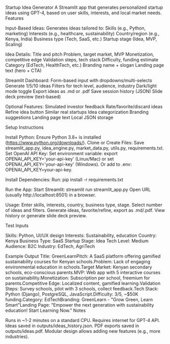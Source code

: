 Startup Idea Generator
A Streamlit app that generates personalized startup ideas using GPT-4, based on user skills, interests, and local market needs.
Features

Input-Based Ideas: Generates ideas tailored to:
Skills (e.g., Python, marketing)
Interests (e.g., healthcare, sustainability)
Country/region (e.g., Kenya, India)
Business type (Tech, SaaS, etc.)
Startup stage (Idea, MVP, Scaling)


Idea Details:
Title and pitch
Problem, target market, MVP
Monetization, competitive edge
Validation steps, tech stack
Difficulty, funding estimate
Category (EdTech, HealthTech, etc.)
Branding name + slogan
Landing page text (hero + CTA)


Streamlit Dashboard:
Form-based input with dropdowns/multi-selects
Generate 1/5/10 ideas
Filters for tech level, audience, industry
Dark/light mode toggle
Export ideas as .md or .pdf
Save session history (JSON)
Slide deck preview (text-based)


Optional Features:
Simulated investor feedback
Rate/favorite/discard ideas
Refine idea button
Similar real startups
Idea categorization
Branding suggestions
Landing page text
Local JSON storage



Setup Instructions

Install Python: Ensure Python 3.8+ is installed (https://www.python.org/downloads/).
Clone or Create Files: Save streamlit_app.py, idea_engine.py, market_data.py, utils.py, requirements.txt.
Set OpenAI API Key:
Set environment variable: export OPENAI_API_KEY='your-api-key' (Linux/Mac) or set OPENAI_API_KEY='your-api-key' (Windows).
Or add to .env: OPENAI_API_KEY=your-api-key.


Install Dependencies:
Run: pip install -r requirements.txt


Run the App:
Start Streamlit: streamlit run streamlit_app.py
Open URL (usually http://localhost:8501) in a browser.


Usage:
Enter skills, interests, country, business type, stage.
Select number of ideas and filters.
Generate ideas, favorite/refine, export as .md/.pdf.
View history or generate slide deck preview.



Test Inputs

Skills: Python, UI/UX design
Interests: Sustainability, education
Country: Kenya
Business Type: SaaS
Startup Stage: Idea
Tech Level: Medium
Audience: B2C
Industry: EdTech, AgriTech

Example Output
Title: GreenLearnPitch: A SaaS platform offering gamified sustainability courses for Kenyan schools.Problem: Lack of engaging environmental education in schools.Target Market: Kenyan secondary schools, eco-conscious parents.MVP: Web app with 5 interactive courses on sustainability.Monetization: Subscription per school, freemium for parents.Competitive Edge: Localized content, gamified learning.Validation Steps: Survey schools, pilot with 3 schools, collect feedback.Tech Stack: Python (Django), PostgreSQL, JavaScript.Difficulty: 3/5, ~$50K funding.Category: EdTechBranding: GreenLearn - "Grow Green, Learn Smart"Landing Page: "Empower the next generation with sustainability education! Start Learning Now."
Notes

Runs in ~1-2 minutes on a standard CPU.
Requires internet for GPT-4 API.
Ideas saved in outputs/ideas_history.json.
PDF exports saved in outputs/ideas.pdf.
Modular design allows adding new features (e.g., more industries).
